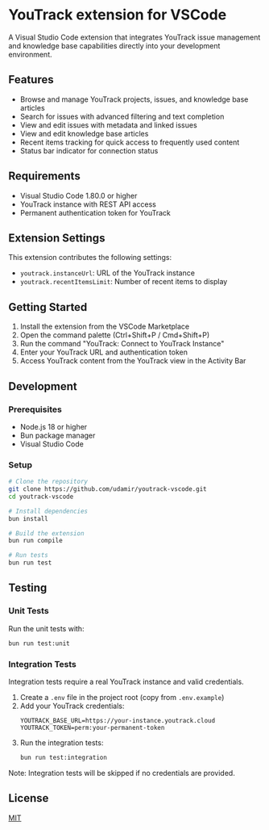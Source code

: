 # YouTrack extension for VSCode 

A Visual Studio Code extension that integrates YouTrack issue management and knowledge base capabilities directly into your development environment.

## Features

- Browse and manage YouTrack projects, issues, and knowledge base articles
- Search for issues with advanced filtering and text completion
- View and edit issues with metadata and linked issues
- View and edit knowledge base articles
- Recent items tracking for quick access to frequently used content
- Status bar indicator for connection status

## Requirements

- Visual Studio Code 1.80.0 or higher
- YouTrack instance with REST API access
- Permanent authentication token for YouTrack

## Extension Settings

This extension contributes the following settings:

* `youtrack.instanceUrl`: URL of the YouTrack instance
* `youtrack.recentItemsLimit`: Number of recent items to display

## Getting Started

1. Install the extension from the VSCode Marketplace
2. Open the command palette (Ctrl+Shift+P / Cmd+Shift+P)
3. Run the command "YouTrack: Connect to YouTrack Instance"
4. Enter your YouTrack URL and authentication token
5. Access YouTrack content from the YouTrack view in the Activity Bar

## Development

### Prerequisites

- Node.js 18 or higher
- Bun package manager
- Visual Studio Code

### Setup

```bash
# Clone the repository
git clone https://github.com/udamir/youtrack-vscode.git
cd youtrack-vscode

# Install dependencies
bun install

# Build the extension
bun run compile

# Run tests
bun run test
```

## Testing

### Unit Tests

Run the unit tests with:

```bash
bun run test:unit
```

### Integration Tests

Integration tests require a real YouTrack instance and valid credentials.

1. Create a `.env` file in the project root (copy from `.env.example`)
2. Add your YouTrack credentials:
   ```
   YOUTRACK_BASE_URL=https://your-instance.youtrack.cloud
   YOUTRACK_TOKEN=perm:your-permanent-token
   ```
3. Run the integration tests:
   ```bash
   bun run test:integration
   ```

Note: Integration tests will be skipped if no credentials are provided.

## License

[MIT](LICENSE)
